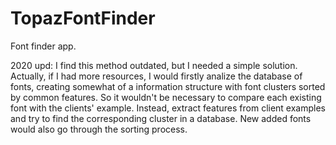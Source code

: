 # TopazFontFinder
Font finder app.

2020 upd: I find this method outdated, but I needed a simple solution. Actually, if I had more resources, I would firstly analize the database of fonts, creating somewhat of a information structure with font clusters sorted by common features. So it wouldn't be necessary to compare each existing font with the clients' example. Instead, extract features from client examples and try to find the corresponding cluster in a database. New added fonts would also go through the sorting process.
